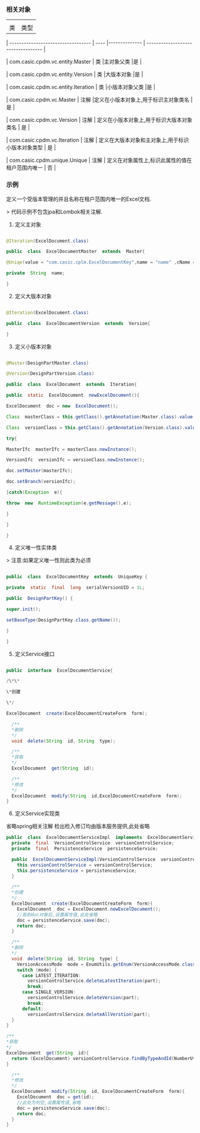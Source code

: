 ### 相关对象
|     |     |
| --- | --- |
|     |     |
| 类 | 类型 |描述 |是否必须 |

| ---------------------------------- | ---- |-------------- | ---------------------------------- |

| com.casic.cpdm.vc.entity.Master | 类 |主对象父类 |是 |

| com.casic.cpdm.vc.entity.Version | 类 |大版本对象 |是 |

| com.casic.cpdm.vc.entity.Iteration | 类 |小版本对象父类 |是 |

| com.casic.cpdm.vc.Master | 注解 |定义在小版本对象上,用于标识主对象类名 |是 |

| com.casic.cpdm.vc.Version | 注解 | 定义在小版本对象上,用于标识大版本对象类名 | 是 |

| com.casic.cpdm.vc.Iteration | 注解 | 定义在大版本对象和主对象上,用于标识小版本对象类型 | 是 |

| com.casic.cpdm.unique.Unique | 注解 | 定义在对象属性上,标识此属性的值在租户范围内唯一 | 否 |

  

### 示例

  

定义一个受版本管理的并且名称在租户范围内唯一的Excel文档.

\> 代码示例不包含jpa和Lombok相关注解.

  

1. 定义主对象

```java

@Iteration(ExcelDocument.class)

public  class  ExcelDocumentMaster  extends  Master{

@Uniqe(value = "com.casic.cplm.ExcelDocumentKey",name = "name" ,cName = "名称")

private  String  name;

}

```

  

2. 定义大版本对象

```java

@Iteration(ExcelDocument.class)

public  class  ExcelDocumentVersion  extends  Version{

}

```

3. 定义小版本对象

```java

@Master(DesignPartMaster.class)

@Version(DesignPartVersion.class)

public  class  ExcelDocument  extends  Iteration{

public  static  ExcelDocument  newExcelDocument(){

ExcelDocument  doc = new  ExcelDocument();

Class  masterClass = this.getClass().getAnnotation(Master.class).value();

Class  versionClass = this.getClass().getAnnotation(Version.class).value();

try{

MasterIfc  masterIfc = masterClass.newInstance();

VersionIfc  versionIfc = versionClass.newInstence();

doc.setMaster(masterIfc);

doc.setBranch(versionIfc);

}catch(Exception  e){

throw  new  RuntimeException(e.getMessage(),e);

}

}

}

```

4. 定义唯一性实体类

\> 注意:如果定义唯一性则此类为必须

```java

public  class  ExcelDocumentKey  extends  UniqueKey {

private  static  final  long  serialVersionUID = 1L;

public  DesignPartKey() {

super.init();

setBaseType(DesignPartKey.class.getName());

}

}

```

5. 定义Service接口

```java

public  interface  ExcelDocumentService{

/\*\*

\*创建

\*/

ExcelDocument  create(ExcelDocumentCreateForm  form);

  /**
  *删除
  */
  void  delete(String  id, String  type);

  /**
  *获取
  */
  ExcelDocument  get(String  id);

  /**
  *修改
  */
  ExcelDocument  modify(String  id,ExcelDocumentCreateForm  form);
}

```
6. 定义Service实现类

省略spring相关注解
检出检入修订均由版本服务提供,此处省略

```java
public  class  ExcelDocumentServiceImpl  implements  ExcelDocumentService{
  private  final  VersionControlService  versionControlService;
  private  final  PersistenceService  persistenceService;

  public  ExcelDocumentServiceImpl(VersionControlService  versionControlService,PersistenceService  persistenceService){
    this.versionControlService = versionControlService;
    this.persistenceService = persistenceService;
  }

  /**
  *创建
  */
  ExcelDocument  create(ExcelDocumentCreateForm  form){
    ExcelDocument  doc = ExcelDocument.newExcelDocument();
    //取到doc对象后,设置属性值,此处省略
    doc = persistenceService.save(doc);
    return doc;
  }

  /**
  *删除
  */
  void  delete(String  id, String  type) {
    VersionAccessMode  mode = EnumUtils.getEnum(VersionAccessMode.class, type);
    switch (mode) {
      case LATEST_ITERATION:
        versionControlService.deleteLatestIteration(part);
        break;
      case SINGLE_VERSION:
        versionControlService.deleteVersion(part);
        break;
      default:
        versionControlService.deleteAllVerstion(part);
  }
}

/**
*获取
*/
ExcelDocument  get(String  id){
  return (ExcelDocument) versionControlService.findByTypeAndId(NumberUtils.toLong(partId), ExcelDocument.class.getName());
}

  /**
  *修改
  */
  ExcelDocument  modify(String  id, ExcelDocumentCreateForm  form){
    ExcelDocument  doc = get(id);
    //此处为判空,设置属性值,省略
    doc = persistenceService.save(doc);
    return doc;
  }
}
```